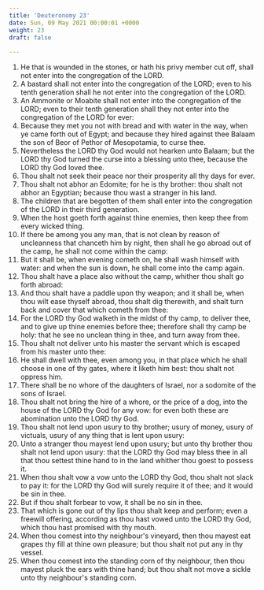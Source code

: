```yaml
---
title: 'Deuteronomy 23'
date: Sun, 09 May 2021 00:00:01 +0000
weight: 23
draft: false
  
---
```


1. He that is wounded in the stones, or hath his privy member cut off, shall not enter into the congregation of the LORD.
2. A bastard shall not enter into the congregation of the LORD; even to his tenth generation shall he not enter into the congregation of the LORD.
3. An Ammonite or Moabite shall not enter into the congregation of the LORD; even to their tenth generation shall they not enter into the congregation of the LORD for ever:
4. Because they met you not with bread and with water in the way, when ye came forth out of Egypt; and because they hired against thee Balaam the son of Beor of Pethor of Mesopotamia, to curse thee.
5. Nevertheless the LORD thy God would not hearken unto Balaam; but the LORD thy God turned the curse into a blessing unto thee, because the LORD thy God loved thee.
6. Thou shalt not seek their peace nor their prosperity all thy days for ever.
7. Thou shalt not abhor an Edomite; for he is thy brother: thou shalt not abhor an Egyptian; because thou wast a stranger in his land.
8. The children that are begotten of them shall enter into the congregation of the LORD in their third generation.
9. When the host goeth forth against thine enemies, then keep thee from every wicked thing.
10. If there be among you any man, that is not clean by reason of uncleanness that chanceth him by night, then shall he go abroad out of the camp, he shall not come within the camp:
11. But it shall be, when evening cometh on, he shall wash himself with water: and when the sun is down, he shall come into the camp again.
12. Thou shalt have a place also without the camp, whither thou shalt go forth abroad:
13. And thou shalt have a paddle upon thy weapon; and it shall be, when thou wilt ease thyself abroad, thou shalt dig therewith, and shalt turn back and cover that which cometh from thee:
14. For the LORD thy God walketh in the midst of thy camp, to deliver thee, and to give up thine enemies before thee; therefore shall thy camp be holy: that he see no unclean thing in thee, and turn away from thee.
15. Thou shalt not deliver unto his master the servant which is escaped from his master unto thee:
16. He shall dwell with thee, even among you, in that place which he shall choose in one of thy gates, where it liketh him best: thou shalt not oppress him.
17. There shall be no whore of the daughters of Israel, nor a sodomite of the sons of Israel.
18. Thou shalt not bring the hire of a whore, or the price of a dog, into the house of the LORD thy God for any vow: for even both these are abomination unto the LORD thy God.
19. Thou shalt not lend upon usury to thy brother; usury of money, usury of victuals, usury of any thing that is lent upon usury:
20. Unto a stranger thou mayest lend upon usury; but unto thy brother thou shalt not lend upon usury: that the LORD thy God may bless thee in all that thou settest thine hand to in the land whither thou goest to possess it.
21. When thou shalt vow a vow unto the LORD thy God, thou shalt not slack to pay it: for the LORD thy God will surely require it of thee; and it would be sin in thee.
22. But if thou shalt forbear to vow, it shall be no sin in thee.
23. That which is gone out of thy lips thou shalt keep and perform; even a freewill offering, according as thou hast vowed unto the LORD thy God, which thou hast promised with thy mouth.
24. When thou comest into thy neighbour's vineyard, then thou mayest eat grapes thy fill at thine own pleasure; but thou shalt not put any in thy vessel.
25. When thou comest into the standing corn of thy neighbour, then thou mayest pluck the ears with thine hand; but thou shalt not move a sickle unto thy neighbour's standing corn.
